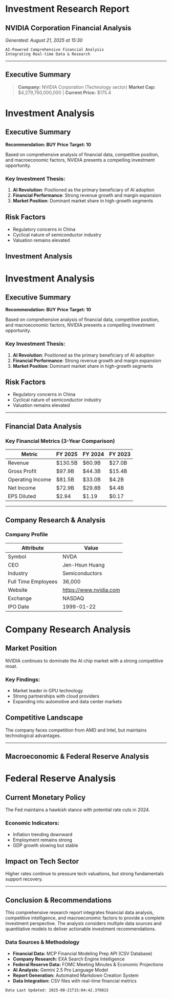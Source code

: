 # Investment Research Report

## **NVIDIA Corporation** Financial Analysis

*Generated: August 21, 2025 at 15:30*

```
AI-Powered Comprehensive Financial Analysis
Integrating Real-time Data & Research
```

---

## Executive Summary

> **Company:** NVIDIA Corporation (Technology sector)
> **Market Cap:** $4,279,760,000,000 | **Current Price:** $175.4


# Investment Analysis

## Executive Summary
**Recommendation: BUY**
**Price Target: 10**

Based on comprehensive analysis of financial data, competitive position, and macroeconomic factors, NVIDIA presents a compelling investment opportunity.

### Key Investment Thesis:
1. **AI Revolution**: Positioned as the primary beneficiary of AI adoption
2. **Financial Performance**: Strong revenue growth and margin expansion
3. **Market Position**: Dominant market share in high-growth segments

## Risk Factors
- Regulatory concerns in China
- Cyclical nature of semiconductor industry
- Valuation remains elevated


## Investment Analysis

# Investment Analysis

## Executive Summary
**Recommendation: BUY**
**Price Target: 10**

Based on comprehensive analysis of financial data, competitive position, and macroeconomic factors, NVIDIA presents a compelling investment opportunity.

### Key Investment Thesis:
1. **AI Revolution**: Positioned as the primary beneficiary of AI adoption
2. **Financial Performance**: Strong revenue growth and margin expansion
3. **Market Position**: Dominant market share in high-growth segments

## Risk Factors
- Regulatory concerns in China
- Cyclical nature of semiconductor industry
- Valuation remains elevated

---

## Financial Data Analysis

### Key Financial Metrics (3-Year Comparison)

| Metric | FY 2025 | FY 2024 | FY 2023 |
|--------|---------|---------|---------|
| Revenue | $130.5B | $60.9B | $27.0B |
| Gross Profit | $97.9B | $44.3B | $15.4B |
| Operating Income | $81.5B | $33.0B | $4.2B |
| Net Income | $72.9B | $29.8B | $4.4B |
| EPS Diluted | $2.94 | $1.19 | $0.17 |

---

## Company Research & Analysis

### Company Profile

| Attribute | Value |
|-----------|-------|
| Symbol | NVDA |
| CEO | Jen-Hsun Huang |
| Industry | Semiconductors |
| Full Time Employees | 36,000 |
| Website | https://www.nvidia.com |
| Exchange | NASDAQ |
| IPO Date | 1999-01-22 |

# Company Research Analysis

## Market Position
NVIDIA continues to dominate the AI chip market with a strong competitive moat.

### Key Findings:
- Market leader in GPU technology
- Strong partnerships with cloud providers
- Expanding into automotive and data center markets

## Competitive Landscape
The company faces competition from AMD and Intel, but maintains technological advantages.

---

## Macroeconomic & Federal Reserve Analysis

# Federal Reserve Analysis

## Current Monetary Policy
The Fed maintains a hawkish stance with potential rate cuts in 2024.

### Economic Indicators:
- Inflation trending downward
- Employment remains strong
- GDP growth slowing but stable

## Impact on Tech Sector
Higher rates continue to pressure tech valuations, but strong fundamentals support recovery.

---

## Conclusion & Recommendations

This comprehensive research report integrates financial data analysis, competitive intelligence, and macroeconomic factors to provide a complete investment perspective. The analysis considers multiple data sources and quantitative models to deliver actionable investment recommendations.

### Data Sources & Methodology

- **Financial Data:** MCP Financial Modeling Prep API (CSV Database)
- **Company Research:** EXA Search Engine Intelligence
- **Federal Reserve Data:** FOMC Meeting Minutes & Economic Projections
- **AI Analysis:** Gemini 2.5 Pro Language Model
- **Report Generation:** Automated Markdown Creation System
- **Data Integration:** CSV files with real-time financial metrics

`Data Last Updated: 2025-08-21T15:04:42.370815`
